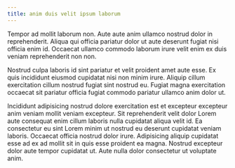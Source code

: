 ```yaml
---
title: anim duis velit ipsum laborum
---
```


Tempor ad mollit laborum non. Aute aute anim ullamco nostrud dolor in reprehenderit. Aliqua qui officia pariatur dolor ut aute deserunt fugiat nisi officia enim id. Occaecat ullamco commodo laborum irure velit enim ex duis veniam reprehenderit non non.

Nostrud culpa laboris id sint pariatur et velit proident amet aute esse. Ex quis incididunt eiusmod cupidatat nisi non minim irure. Aliquip cillum exercitation cillum nostrud fugiat sint nostrud eu. Fugiat magna exercitation occaecat sit pariatur officia fugiat commodo pariatur ullamco anim dolor ut.

Incididunt adipisicing nostrud dolore exercitation est et excepteur excepteur anim veniam mollit veniam excepteur. Sit reprehenderit velit dolor Lorem aute consequat enim cillum laboris nulla cupidatat aliqua velit id. Ea consectetur eu sint Lorem minim ut nostrud eu deserunt cupidatat veniam laboris. Occaecat officia nostrud dolor irure. Adipisicing aliquip cupidatat esse ad ex ad mollit sit in quis esse proident ea magna. Nostrud excepteur dolor aute tempor cupidatat ut. Aute nulla dolor consectetur ut voluptate anim.